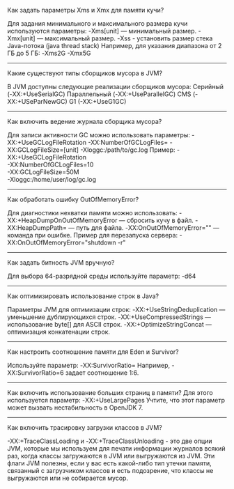 Как задать параметры Xms и Xmx для памяти кучи?

Для задания минимального и максимального размера кучи используются параметры:
-Xms<heap size>[unit] — минимальный размер.
-Xmx<heap size>[unit] — максимальный размер.
-Xss - установить размер стека Java-потока (java thread stack)
Например, для указания диапазона от 2 ГБ до 5 ГБ:
-Xms2G -Xmx5G

--------------------------------------------------------------------------------------------------------------------

Какие существуют типы сборщиков мусора в JVM?

В JVM доступны следующие реализации сборщиков мусора:
Серийный (-XX:+UseSerialGC)
Параллельный (-XX:+UseParallelGC)
CMS (-XX:+USeParNewGC)
G1 (-XX:+UseG1GC)

--------------------------------------------------------------------------------------------------------------------

Как включить ведение журнала сборщика мусора?

Для записи активности GC можно использовать параметры:
-XX:+UseGCLogFileRotation
-XX:NumberOfGCLogFiles=<number>
-XX:GCLogFileSize=<size>[unit]
-Xloggc:/path/to/gc.log
Пример:
-XX:+UseGCLogFileRotation  
-XX:NumberOfGCLogFiles=10  
-XX:GCLogFileSize=50M  
-Xloggc:/home/user/log/gc.log

--------------------------------------------------------------------------------------------------------------------

Как обработать ошибку OutOfMemoryError?

Для диагностики нехватки памяти можно использовать:
-XX:+HeapDumpOnOutOfMemoryError — сбросить кучу в файл.
-XX:HeapDumpPath=<path> — путь для файла.
-XX:OnOutOfMemoryError="<cmd>" — команда при ошибке.
Пример для перезапуска сервера:
-XX:OnOutOfMemoryError="shutdown -r"

--------------------------------------------------------------------------------------------------------------------

Как задать битность JVM вручную?

Для выбора 64-разрядной среды используйте параметр:
-d64

--------------------------------------------------------------------------------------------------------------------

Как оптимизировать использование строк в Java?

Параметры JVM для оптимизации строк:
-XX:+UseStringDeduplication — уменьшение дублирующихся строк.
-XX:+UseCompressedStrings — использование byte[] для ASCII строк.
-XX:+OptimizeStringConcat — оптимизация конкатенации строк.

--------------------------------------------------------------------------------------------------------------------

Как настроить соотношение памяти для Eden и Survivor?

Используйте параметр:
-XX:SurvivorRatio=<ratio>
Например, -XX:SurvivorRatio=6 задает соотношение 1:6.

--------------------------------------------------------------------------------------------------------------------

Как включить использование больших страниц в памяти?
Для этого используется параметр:
-XX:+UseLargePages
Учтите, что этот параметр может вызвать нестабильность в OpenJDK 7.

--------------------------------------------------------------------------------------------------------------------

Как включить трасировку загрузки классов в JVM?

-XX:+TraceClassLoading и -XX:+TraceClassUnloading - это две опции JVM, которые мы используем для печати информации журналов всякий раз, когда классы загружаются в JVM или выгружаются из JVM. Эти флаги JVM полезны, если у вас есть какой-либо тип утечки памяти, связанный с загрузчиком классов и есть подозрение, что классы не выгружаются или не собирается мусор.